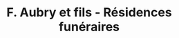 ---
title: "F. Aubry et fils - Résidences funéraires"
url: /vaudreuil-dorion/f-aubry-et-fils-residences-funeraires/
shop: funeral directors
---